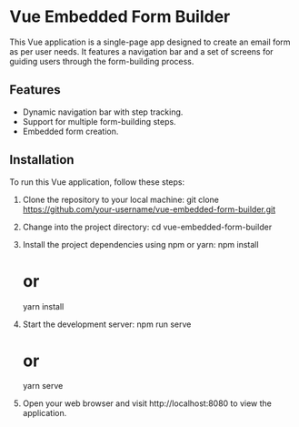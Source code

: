 # Vue Embedded Form Builder

This Vue application is a single-page app designed to create an email form as per user needs. It features a navigation bar and a set of screens for guiding users through the form-building process.

## Features

- Dynamic navigation bar with step tracking.
- Support for multiple form-building steps.
- Embedded form creation.

## Installation

To run this Vue application, follow these steps:

1. Clone the repository to your local machine:
    git clone https://github.com/your-username/vue-embedded-form-builder.git

2. Change into the project directory:
    cd vue-embedded-form-builder

3. Install the project dependencies using npm or yarn:
    npm install
    # or
    yarn install

4. Start the development server:
    npm run serve
    # or
    yarn serve

5. Open your web browser and visit http://localhost:8080 to view the application.


